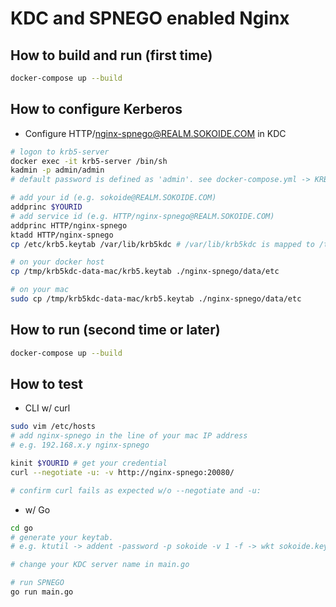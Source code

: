 # KDC and SPNEGO enabled Nginx

## How to build and run (first time)

```bash
docker-compose up --build
```

## How to configure Kerberos

* Configure HTTP/nginx-spnego@REALM.SOKOIDE.COM in KDC

```bash
# logon to krb5-server
docker exec -it krb5-server /bin/sh
kadmin -p admin/admin
# default password is defined as 'admin'. see docker-compose.yml -> KRB5_PASS

# add your id (e.g. sokoide@REALM.SOKOIDE.COM)
addprinc $YOURID
# add service id (e.g. HTTP/nginx-spnego@REALM.SOKOIDE.COM)
addprinc HTTP/nginx-spnego
ktadd HTTP/nginx-spnego
cp /etc/krb5.keytab /var/lib/krb5kdc # /var/lib/krb5kdc is mapped to /tmp/krb5kdc-data-mac on Mac

# on your docker host
cp /tmp/krb5kdc-data-mac/krb5.keytab ./nginx-spnego/data/etc

# on your mac
sudo cp /tmp/krb5kdc-data-mac/krb5.keytab ./nginx-spnego/data/etc
```

## How to run (second time or later)

```bash
docker-compose up --build
```

## How to test

* CLI w/ curl

```bash
sudo vim /etc/hosts
# add nginx-spnego in the line of your mac IP address
# e.g. 192.168.x.y nginx-spnego

kinit $YOURID # get your credential
curl --negotiate -u: -v http://nginx-spnego:20080/

# confirm curl fails as expected w/o --negotiate and -u:
```

* w/ Go
```bash
cd go
# generate your keytab.
# e.g. ktutil -> addent -password -p sokoide -v 1 -f -> wkt sokoide.keytab

# change your KDC server name in main.go

# run SPNEGO
go run main.go
```
